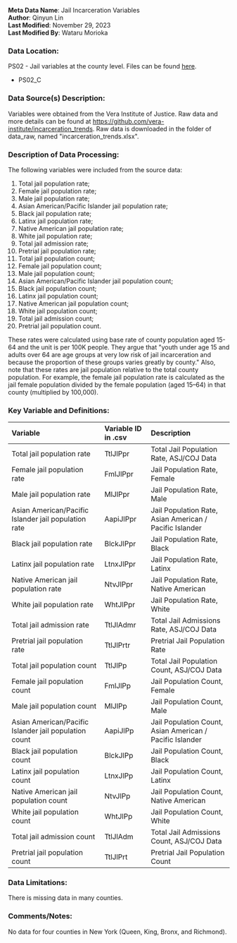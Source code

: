 **Meta Data Name**: Jail Incarceration Variables  
**Author**: Qinyun Lin  
**Last Modified**: November 29, 2023  
**Last Modified By**: Wataru Morioka  

### Data Location: 
PS02 - Jail variables at the county level. Files can be found [here](/data_final).
* PS02_C  

### Data Source(s) Description:  
Variables were obtained from the Vera Institute of Justice. Raw data and more details can be found at https://github.com/vera-institute/incarceration_trends. Raw data is downloaded in the folder of data_raw, named "incarceration_trends.xlsx". 


### Description of Data Processing: 
The following variables were included from the source data:
1. Total jail population rate;
2. Female jail population rate;
3. Male jail population rate; 
4. Asian American/Pacific Islander jail population rate;
5. Black jail population rate;
6. Latinx jail population rate; 
7. Native American jail population rate;
8. White jail population rate;
9. Total jail admission rate;
10. Pretrial jail population rate;
11. Total jail population count;
12. Female jail population count;
13. Male jail population count; 
14. Asian American/Pacific Islander jail population count;
15. Black jail population count;
16. Latinx jail population count; 
17. Native American jail population count;
18. White jail population count;
19. Total jail admission count;
20. Pretrial jail population count. 
 
These rates were calculated using base rate of county population aged 15-64 and the unit is per 100K people. They argue that "youth under age 15 and adults over 64 are age groups at very low risk of jail incarceration and because the proportion of these groups varies greatly by county." Also, note that these rates are jail population relative to the total county population. For example, the female jail population rate is calculated as the jail female population divided by the female population (aged 15–64) in that county (multiplied by 100,000). 

### Key Variable and Definitions:
| Variable | Variable ID in .csv | Description |
|:---------|:--------------------|:------------|
| Total jail population rate | TtlJlPpr | Total Jail Population Rate, ASJ/COJ Data |
| Female jail population rate | FmlJlPpr | Jail Population Rate, Female |
| Male jail population rate | MlJlPpr | Jail Population Rate, Male |
| Asian American/Pacific Islander jail population rate | AapiJlPpr | Jail Population Rate, Asian American / Pacific Islander |
| Black jail population rate | BlckJlPpr | Jail Population Rate, Black |
| Latinx jail population rate | LtnxJlPpr | Jail Population Rate, Latinx |
| Native American jail population rate | NtvJlPpr | Jail Population Rate, Native American |
| White jail population rate | WhtJlPpr | Jail Population Rate, White |
| Total jail admission rate | TtlJlAdmr | Total Jail Admissions Rate, ASJ/COJ Data |
| Pretrial jail population rate | TtlJlPrtr | Pretrial Jail Population Rate |
| Total jail population count | TtlJlPp | Total Jail Population Count, ASJ/COJ Data |
| Female jail population count | FmlJlPp | Jail Population Count, Female |
| Male jail population count | MlJlPp | Jail Population Count, Male |
| Asian American/Pacific Islander jail population count | AapiJlPp | Jail Population Count, Asian American / Pacific Islander |
| Black jail population count | BlckJlPp | Jail Population Count, Black |
| Latinx jail population count | LtnxJlPp | Jail Population Count, Latinx |
| Native American jail population count | NtvJlPp | Jail Population Count, Native American |
| White jail population count | WhtJlPp | Jail Population Count, White |
| Total jail admission count | TtlJlAdm | Total Jail Admissions Count, ASJ/COJ Data |
| Pretrial jail population count | TtlJlPrt | Pretrial Jail Population Count |

### Data Limitations:
There is missing data in many counties. 

### Comments/Notes:
No data for four counties in New York (Queen, King, Bronx, and Richmond). 
